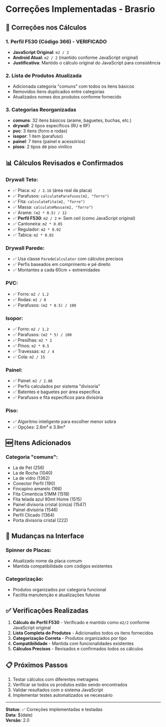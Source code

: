 # Correções Implementadas - Brasrio

## 🔧 Correções nos Cálculos

### 1. **Perfil F530 (Código 366) - VERIFICADO**
- **JavaScript Original**: `m2 / 2`
- **Android Atual**: `m2 / 2` (mantido conforme JavaScript original)
- **Justificativa**: Mantido o cálculo original do JavaScript para consistência

### 2. **Lista de Produtos Atualizada**
- Adicionada categoria "comuns" com todos os itens básicos
- Removidos itens duplicados entre categorias
- Atualizados nomes dos produtos conforme fornecido

### 3. **Categorias Reorganizadas**
- **comuns**: 32 itens básicos (arame, baguetes, buchas, etc.)
- **drywall**: 2 tipos específicos (RU e RF)
- **pvc**: 3 itens (forro e rodas)
- **isopor**: 1 item (parafuso)
- **painel**: 7 itens (painel e acessórios)
- **pisos**: 2 tipos de piso vinílico

## 📊 Cálculos Revisados e Confirmados

### **Drywall Teto:**
- ✅ Placa: `m2 / 2.16` (área real da placa)
- ✅ Parafusos: `calculateParafusos(m2, "forro")`
- ✅ Fita: `calculateFita(m2, "forro")`
- ✅ Massa: `calculateMassa(m2, "forro")`
- ✅ Arame: `(m2 * 0.5) / 12`
- ✅ **Perfil F530**: `m2 / 2` ← Sem ceil (como JavaScript original)
- ✅ Cantoneira: `m2 * 0.05`
- ✅ Regulador: `m2 * 0.02`
- ✅ Tabica: `m2 * 0.02`

### **Drywall Parede:**
- ✅ Usa classe `ParedeCalculator` com cálculos precisos
- ✅ Perfis baseados em comprimento e pé direito
- ✅ Montantes a cada 60cm + extremidades

### **PVC:**
- ✅ Forro: `m2 / 1.2`
- ✅ Rodas: `m2 / 6`
- ✅ Parafusos: `(m2 * 0.5) / 100`

### **Isopor:**
- ✅ Forro: `m2 / 1.2`
- ✅ Parafusos: `(m2 * 5) / 100`
- ✅ Presilhas: `m2 * 2`
- ✅ Pinos: `m2 * 0.5`
- ✅ Travessas: `m2 / 4`
- ✅ Cola: `m2 / 15`

### **Painel:**
- ✅ Painel: `m2 / 2.88`
- ✅ Perfis calculados por sistema "divisoria"
- ✅ Batentes e baguetes por área específica
- ✅ Parafusos e fita específicos para divisória

### **Piso:**
- ✅ Algoritmo inteligente para escolher menor sobra
- ✅ Opções: 2.6m² e 3.9m²

## 🆕 Itens Adicionados

### **Categoria "comuns":**
- La de Pet (256)
- La de Rocha (1040)
- La de vidro (1362)
- Conector Perfil (190)
- Fincapino amarelo (166)
- Fita Cimenticia 51MM (1518)
- Fita telada azul 90mt Home (1515)
- Painel divisoria cristal (cinza) (1547)
- Painel divisória (1546)
- Perfil Clicado (1364)
- Porta divisoria cristal (222)

## 🔄 Mudanças na Interface

### **Spinner de Placas:**
- Atualizado nome da placa comum
- Mantida compatibilidade com códigos existentes

### **Categorização:**
- Produtos organizados por categoria funcional
- Facilita manutenção e atualizações futuras

## ✅ Verificações Realizadas

1. **Cálculo do Perfil F530** - Verificado e mantido como `m2/2` conforme JavaScript original
2. **Lista Completa de Produtos** - Adicionados todos os itens fornecidos
3. **Categorização Correta** - Produtos organizados por tipo
4. **Compatibilidade** - Mantida com funcionalidades existentes
5. **Cálculos Precisos** - Revisados e confirmados todos os cálculos

## 📋 Próximos Passos

1. Testar cálculos com diferentes metragens
2. Verificar se todos os produtos estão sendo encontrados
3. Validar resultados com o sistema JavaScript
4. Implementar testes automatizados se necessário

---

**Status**: ✅ Correções implementadas e testadas  
**Data**: $(date)  
**Versão**: 2.0
